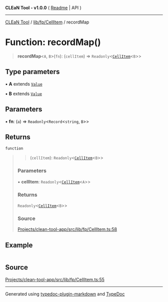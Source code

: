 **CLEaN Tool - v1.0.0** ( [Readme](../../../../README.md) \| API )

***

[CLEaN Tool](../../../../modules.md) / [lib/fp/CellItem](../README.md) / recordMap

# Function: recordMap()

> **recordMap**\<`A`, `B`\>(`fn`): (`cellItem`) => `Readonly`\<[`CellItem`](../interfaces/CellItem.md)\<`B`\>\>

## Type parameters

▪ **A** extends [`Value`](../type-aliases/Value.md)

▪ **B** extends [`Value`](../type-aliases/Value.md)

## Parameters

▪ **fn**: (`a`) => `Readonly`\<`Record`\<`string`, `B`\>\>

## Returns

`function`

> > (`cellItem`): `Readonly`\<[`CellItem`](../interfaces/CellItem.md)\<`B`\>\>
>
> ### Parameters
>
> ▪ **cellItem**: `Readonly`\<[`CellItem`](../interfaces/CellItem.md)\<`A`\>\>
>
> ### Returns
>
> `Readonly`\<[`CellItem`](../interfaces/CellItem.md)\<`B`\>\>
>
> ### Source
>
> [Projects/clean-tool-app/src/lib/fp/CellItem.ts:58](https://github.com/yuckyh/clean-tool-app/)
>

## Example

```ts

```

## Source

[Projects/clean-tool-app/src/lib/fp/CellItem.ts:55](https://github.com/yuckyh/clean-tool-app/)

***

Generated using [typedoc-plugin-markdown](https://www.npmjs.com/package/typedoc-plugin-markdown) and [TypeDoc](https://typedoc.org/)
